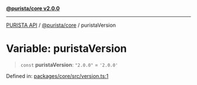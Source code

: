 [**@purista/core v2.0.0**](../README.md)

***

[PURISTA API](../../../packages.md) / [@purista/core](../README.md) / puristaVersion

# Variable: puristaVersion

> `const` **puristaVersion**: `"2.0.0"` = `'2.0.0'`

Defined in: [packages/core/src/version.ts:1](https://github.com/puristajs/purista/blob/master/packages/core/src/version.ts#L1)

